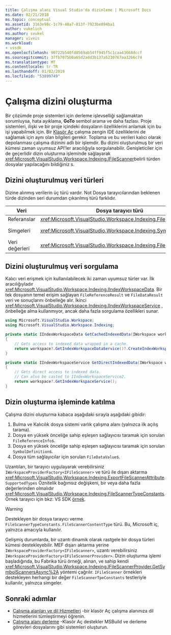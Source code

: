```yaml
---
title: Çalışma alanı Visual Studio'da dizinleme | Microsoft Docs
ms.date: 02/21/2018
ms.topic: conceptual
ms.assetid: 3163e98c-1c79-48a7-813f-7923be894ba1
author: vukelich
ms.author: svukel
manager: viveis
ms.workload:
- vssdk
ms.openlocfilehash: 90722b540fd0569ab54ff945f5c1caa43668dccf
ms.sourcegitcommit: 37fb7075b0a65d2add3b137a5230767aa3266c74
ms.translationtype: MT
ms.contentlocale: tr-TR
ms.lasthandoff: 01/02/2019
ms.locfileid: "53899749"
---
```

# <a name="workspace-indexing"></a>Çalışma dizini oluşturma

Bir çözümde proje sistemleri için derleme işlevselliği sağlamaktan sorumluysa, hata ayıklama, **GoTo** sembol arama ve daha fazlası. Proje sistemleri, ilişki ve bir proje içindeki dosyaların özelliklerini anlamak için bu işi yapabilmek için. Bir [Klasör Aç](../ide/develop-code-in-visual-studio-without-projects-or-solutions.md) çalışma zengin IDE özelliklerini de sağlamak için aynı olan bilgileri gerekir. Toplama ve bu verileri kalıcı olarak depolanması çalışma dizinini adlı bir işlemdir. Bu dizini oluşturulmuş bir veri kümesi zaman uyumsuz API'ler aracılığıyla sorgulanabilir. Genişleticiler için de geçerlidir dizin oluşturma işleminde sağlayarak <xref:Microsoft.VisualStudio.Workspace.Indexing.IFileScanner>belirli türden dosyalar yapılacağını bildiğiniz s.

## <a name="types-of-indexed-data"></a>Dizini oluşturulmuş veri türleri

Dizine alınmış verilerin üç türü vardır. Not Dosya tarayıcılarından beklenen türde dizinden seri durumdan çıkarılmış türü farklıdır.

|Veri|Dosya tarayıcı türü|Dizin sorgu sonuç türü|İlgili türleri|
|--|--|--|--|
|Referanslar|<xref:Microsoft.VisualStudio.Workspace.Indexing.FileReferenceInfo>|<xref:Microsoft.VisualStudio.Workspace.Indexing.FileReferenceResult>|<xref:Microsoft.VisualStudio.Workspace.Indexing.FileReferenceInfoType>|
|Simgeleri|<xref:Microsoft.VisualStudio.Workspace.Indexing.SymbolDefinition>|<xref:Microsoft.VisualStudio.Workspace.Indexing.SymbolDefinitionSearchResult>|<xref:Microsoft.VisualStudio.Workspace.Indexing.ISymbolService> yerine kullanılması gereken `IIndexWorkspaceService` sorgular için|
|Veri değerleri|<xref:Microsoft.VisualStudio.Workspace.Indexing.FileDataValue>|<xref:Microsoft.VisualStudio.Workspace.Indexing.FileDataResult`1>||

## <a name="querying-for-indexed-data"></a>Dizini oluşturulmuş veri sorgulama

Kalıcı veri erişmek için kullanılabilecek iki zaman uyumsuz türler var. İlk aracılığıyladır <xref:Microsoft.VisualStudio.Workspace.Indexing.IIndexWorkspaceData>. Bir tek dosyanın temel erişim sağlayan `FileReferenceResult` ve `FileDataResult` veri ve sonuçlarını önbelleğe alır. İkinci <xref:Microsoft.VisualStudio.Workspace.Indexing.IIndexWorkspaceService> , önbelleğe alma kullanmıyor, ancak daha fazla sorgulama özellikleri sunar.

```csharp
using Microsoft.VisualStudio.Workspace;
using Microsoft.VisualStudio.Workspace.Indexing;

private static IIndexWorkspaceData GetCachedIndexedData(IWorkspace workspace)
{
    // Gets access to indexed data wrapped in a cache.
    return workspace?.GetIndexWorkspaceDataService()?.CreateIndexWorkspaceData();
}

private static IIndexWorkspaceService GetDirectIndexedData(IWorkspace workspace)
{
    // Gets direct access to indexed data.
    // Can also be casted to IIndexWorkspaceService2.
    return workspace?.GetIndexWorkspaceService();
}
```

## <a name="participating-in-indexing"></a>Dizin oluşturma işleminde katılma

Çalışma dizini oluşturma kabaca aşağıdaki sırayla aşağıdaki gibidir:

1. Bulma ve Kalıcılık dosya sistemi varlık çalışma alanı (yalnızca ilk açılış tarama).
1. Dosya en yüksek önceliğe sahip eşleşen sağlayıcısı taramak için sorulan `FileReferenceInfo`s.
1. Dosya en yüksek önceliğe sahip eşleşen sağlayıcısı taramak için sorulan `SymbolDefinition`s.
1. Dosya tüm sağlayıcılar için sorulan `FileDataValue`s.

Uzantıları, bir tarayıcı uygulayarak verebilirsiniz `IWorkspaceProviderFactory<IFileScanner>` ve türü ile dışarı aktarma <xref:Microsoft.VisualStudio.Workspace.Indexing.ExportFileScannerAttribute>. `SupportedTypes` Öznitelik bağımsız değişkeni, bir veya daha fazla değerlerinden olmalıdır <xref:Microsoft.VisualStudio.Workspace.Indexing.FileScannerTypeConstants>. Örnek tarayıcı için bkz: VS SDK [örnek](https://github.com/Microsoft/VSSDK-Extensibility-Samples/blob/master/Open_Folder_Extensibility/C%23/SymbolScannerSample/TxtFileSymbolScanner.cs).

> [!WARNING]
> Destekleyen bir dosya tarayıcı verme `FileScannerTypeConstants.FileScannerContentType` türü. Bu, Microsoft iç, yalnızca amacıyla kullanılır.

Gelişmiş durumlarda, bir uzantı dinamik olarak rastgele bir dosya türleri kümesi destekleyebilir. MEF dışarı aktarma yerine `IWorkspaceProviderFactory<IFileScanner>`, uzantı verebilirsiniz `IWorkspaceProviderFactory<IFileScannerProvider>`. Dizin oluşturma işlemi başladığında, bu Fabrika türü örneği, alınan, ve sahip kendi <xref:Microsoft.VisualStudio.Workspace.Indexing.IFileScannerProvider.GetSymbolScannersAsync%2A> yöntemi çağrılır. `IFileScanner` örnekleri destekleyen herhangi bir değer `FileScannerTpeConstants` testleriyle kullanılır, yalnızca simgeler.

## <a name="next-steps"></a>Sonraki adımlar

* [Çalışma alanları ve dil Hizmetleri](workspace-language-services.md) -bir klasör Aç çalışma alanınıza dil hizmetlerini tümleştirmeyi öğrenin.
* [Çalışma alanı derleme](workspace-build.md) -Klasör Aç destekler MSBuild ve derleme görevleri dosyalarını gibi sistemleri oluşturun.